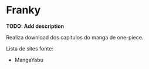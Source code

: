 # Franky

**TODO: Add description**

Realiza download dos capitulos do manga de one-piece.

Lista de sites fonte:

- MangaYabu
